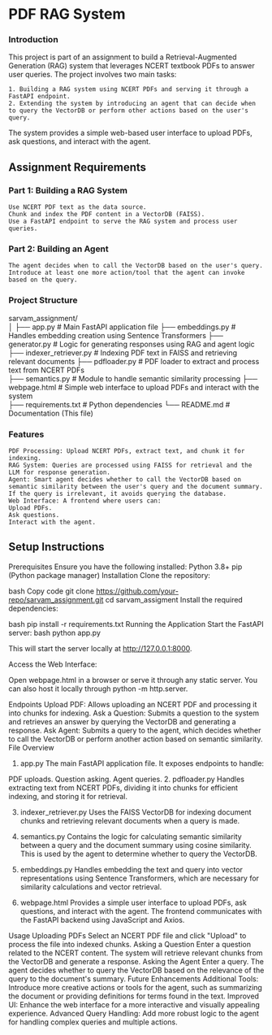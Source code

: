 # PDF RAG System
### Introduction

This project is part of an assignment to build a Retrieval-Augmented Generation (RAG) system that leverages NCERT textbook PDFs to answer user queries. The project involves two main tasks:

    1. Building a RAG system using NCERT PDFs and serving it through a FastAPI endpoint.
    2. Extending the system by introducing an agent that can decide when to query the VectorDB or perform other actions based on the user's query.

The system provides a simple web-based user interface to upload PDFs, ask questions, and interact with the agent.

## Assignment Requirements
### Part 1: Building a RAG System
    Use NCERT PDF text as the data source.
    Chunk and index the PDF content in a VectorDB (FAISS).
    Use a FastAPI endpoint to serve the RAG system and process user queries.
### Part 2: Building an Agent
    The agent decides when to call the VectorDB based on the user's query.
    Introduce at least one more action/tool that the agent can invoke based on the query.
### Project Structure

sarvam_assignment/	
  │
  ├── app.py                       # Main FastAPI application file
  ├── embeddings.py                # Handles embedding creation using Sentence Transformers
  ├── generator.py                 # Logic for generating responses using RAG and agent logic
  ├── indexer_retriever.py         # Indexing PDF text in FAISS and retrieving relevant documents
  ├── pdfloader.py                 # PDF loader to extract and process text from NCERT PDFs  
  ├── semantics.py                 # Module to handle semantic similarity processing
  ├── webpage.html                 # Simple web interface to upload PDFs and interact with the system  
  ├── requirements.txt             # Python dependencies
  └── README.md                    # Documentation (This file)


### Features
    PDF Processing: Upload NCERT PDFs, extract text, and chunk it for indexing.
    RAG System: Queries are processed using FAISS for retrieval and the LLM for response generation.
    Agent: Smart agent decides whether to call the VectorDB based on semantic similarity between the user's query and the document summary. If the query is irrelevant, it avoids querying the database.
    Web Interface: A frontend where users can:
    Upload PDFs.
    Ask questions.
    Interact with the agent.
    
## Setup Instructions
Prerequisites
Ensure you have the following installed:
Python 3.8+
pip (Python package manager)
Installation
Clone the repository:

bash
Copy code
git clone https://github.com/your-repo/sarvam_assignment.git
cd sarvam_assigment
Install the required dependencies:

bash
pip install -r requirements.txt
Running the Application
Start the FastAPI server:
bash
python app.py

This will start the server locally at http://127.0.0.1:8000.

Access the Web Interface:

Open webpage.html in a browser or serve it through any static server. You can also host it locally through python -m http.server.

Endpoints
Upload PDF: Allows uploading an NCERT PDF and processing it into chunks for indexing.
Ask a Question: Submits a question to the system and retrieves an answer by querying the VectorDB and generating a response.
Ask Agent: Submits a query to the agent, which decides whether to call the VectorDB or perform another action based on semantic similarity.
File Overview
1. app.py
The main FastAPI application file. It exposes endpoints to handle:

PDF uploads.
Question asking.
Agent queries.
2. pdfloader.py
Handles extracting text from NCERT PDFs, dividing it into chunks for efficient indexing, and storing it for retrieval.

3. indexer_retriever.py
Uses the FAISS VectorDB for indexing document chunks and retrieving relevant documents when a query is made.

4. semantics.py
Contains the logic for calculating semantic similarity between a query and the document summary using cosine similarity. This is used by the agent to determine whether to query the VectorDB.

5. embeddings.py
Handles embedding the text and query into vector representations using Sentence Transformers, which are necessary for similarity calculations and vector retrieval.

6. webpage.html
Provides a simple user interface to upload PDFs, ask questions, and interact with the agent. The frontend communicates with the FastAPI backend using JavaScript and Axios.

Usage
Uploading PDFs
Select an NCERT PDF file and click "Upload" to process the file into indexed chunks.
Asking a Question
Enter a question related to the NCERT content. The system will retrieve relevant chunks from the VectorDB and generate a response.
Asking the Agent
Enter a query. The agent decides whether to query the VectorDB based on the relevance of the query to the document's summary.
Future Enhancements
Additional Tools: Introduce more creative actions or tools for the agent, such as summarizing the document or providing definitions for terms found in the text.
Improved UI: Enhance the web interface for a more interactive and visually appealing experience.
Advanced Query Handling: Add more robust logic to the agent for handling complex queries and multiple actions.
